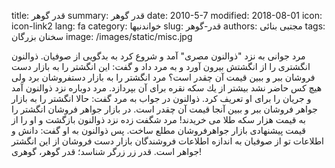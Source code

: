 title: قدر گوهر
summary: قدر گوهر
date: 2010-5-7
modified: 2018-08-01
icon:  icon-link2
lang: fa
category: خواندنیها
slug: قدر-گوهر
authors: مجتبی بنائی
tags: سخنان بزرگان
image: /images/static/misc.jpg

مرد جوانی به نزد "ذوالنون مصری" آمد و شروع كرد به بدگویی از صوفیان.  ذوالنون انگشتری را از انگشتش بیرون آورد و به مرد داد و گفت: این انگشتر  را به بازار دست فروشان ببر و ببین قیمت آن چقدر است؟ مرد انگشتر را به  بازار دستفروشان برد ولی هیچ كس حاضر نشد بیشتر از یك سكه نقره برای آن  بپردازد. مرد دوباره نزد ذوالنون آمد و جریان را برای او تعریف كرد.  ذوالنون در جواب به مرد گفت: حالا انگشتر را به بازار جواهر فروشان ببر و  ببین آنجا قیمت آن چقدر است. در بازار جواهر فروشان انگشتر را به قیمت هزار  سكه طلا می خریدند! مرد شگفت زده نزد ذوالنون بازگشت و او را از قیمت  پیشنهادی بازار جواهرفروشان مطلع ساخت.  پس ذوالنون به او گفت: دانش و  اطلاعات تو از صوفیان به اندازه اطلاعات فروشندگان بازار دست فروشان از این  انگشتر جواهر است. قدر زر زرگر شناسد؛ قدر گوهر، گوهری!